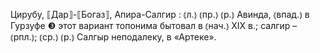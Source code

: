 ---
---

Цирубу, ⟦Дар⟧-⟦Богаз⟧, Апира-Салгир
: ⦅л.⦆ ⦅пр.⦆ ⦅р.⦆ Авинда, ⦅впад.⦆ в Гурзуфе ❸ этот вариант топонима бытовал в ⦅нач.⦆ XIX в.; салгир – ⦅рпл.⦆; ⦅ср.⦆ ⦅р.⦆ Салгыр неподалеку, в «Артеке».
